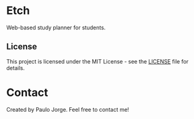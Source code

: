 # Etch
Web-based study planner for students.

## License
This project is licensed under the MIT License - see the [LICENSE](LICENSE) file for details.

# Contact
Created by Paulo Jorge. Feel free to contact me!
